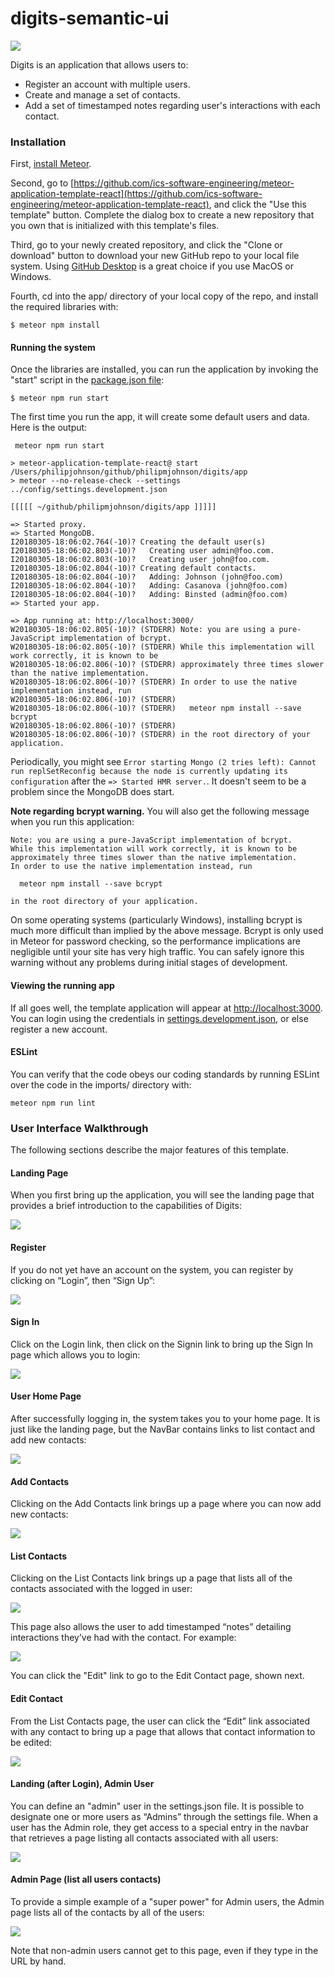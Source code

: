 # digits-semantic-ui

<img src="doc/digits-landing-page.png">

Digits is an application that allows users to: 

  * Register an account with multiple users.
  * Create and manage a set of contacts.
  * Add a set of timestamped notes regarding user's interactions with each contact.

### Installation

First, [install Meteor](https://www.meteor.com/install).

Second, go to [https://github.com/ics-software-engineering/meteor-application-template-react](https://github.com/ics-software-engineering/meteor-application-template-react), and click the "Use this template" button. Complete the dialog box to create a new repository that you own that is initialized with this template's files.

Third, go to your newly created repository, and click the "Clone or download" button to download your new GitHub repo to your local file system.  Using [GitHub Desktop](https://desktop.github.com/) is a great choice if you use MacOS or Windows.

Fourth, cd into the app/ directory of your local copy of the repo, and install the required libraries with:

```
$ meteor npm install
```

#### Running the system

Once the libraries are installed, you can run the application by invoking the "start" script in the [package.json file](https://github.com/ics-software-engineering/meteor-application-template-react/blob/master/app/package.json):

```
$ meteor npm run start
```

The first time you run the app, it will create some default users and data. Here is the output:

```
 meteor npm run start 

> meteor-application-template-react@ start /Users/philipjohnson/github/philipmjohnson/digits/app
> meteor --no-release-check --settings ../config/settings.development.json

[[[[[ ~/github/philipmjohnson/digits/app ]]]]]

=> Started proxy.                             
=> Started MongoDB.                           
I20180305-18:06:02.764(-10)? Creating the default user(s)
I20180305-18:06:02.803(-10)?   Creating user admin@foo.com.
I20180305-18:06:02.803(-10)?   Creating user john@foo.com.
I20180305-18:06:02.804(-10)? Creating default contacts.
I20180305-18:06:02.804(-10)?   Adding: Johnson (john@foo.com)
I20180305-18:06:02.804(-10)?   Adding: Casanova (john@foo.com)
I20180305-18:06:02.804(-10)?   Adding: Binsted (admin@foo.com)
=> Started your app.

=> App running at: http://localhost:3000/
W20180305-18:06:02.805(-10)? (STDERR) Note: you are using a pure-JavaScript implementation of bcrypt.
W20180305-18:06:02.805(-10)? (STDERR) While this implementation will work correctly, it is known to be
W20180305-18:06:02.806(-10)? (STDERR) approximately three times slower than the native implementation.
W20180305-18:06:02.806(-10)? (STDERR) In order to use the native implementation instead, run
W20180305-18:06:02.806(-10)? (STDERR) 
W20180305-18:06:02.806(-10)? (STDERR)   meteor npm install --save bcrypt
W20180305-18:06:02.806(-10)? (STDERR) 
W20180305-18:06:02.806(-10)? (STDERR) in the root directory of your application.
```

Periodically, you might see `Error starting Mongo (2 tries left): Cannot run replSetReconfig because the node is currently updating its configuration` after the `=> Started HMR server.`. It doesn't seem to be a problem since the MongoDB does start.

**Note regarding bcrypt warning.** You will also get the following message when you run this application:

```
Note: you are using a pure-JavaScript implementation of bcrypt.
While this implementation will work correctly, it is known to be
approximately three times slower than the native implementation.
In order to use the native implementation instead, run

  meteor npm install --save bcrypt

in the root directory of your application.
```

On some operating systems (particularly Windows), installing bcrypt is much more difficult than implied by the above message. Bcrypt is only used in Meteor for password checking, so the performance implications are negligible until your site has very high traffic. You can safely ignore this warning without any problems during initial stages of development.

#### Viewing the running app

If all goes well, the template application will appear at [http://localhost:3000](http://localhost:3000).  You can login using the credentials in [settings.development.json](https://github.com/ics-software-engineering/meteor-application-template-react/blob/main/config/settings.development.json), or else register a new account.

#### ESLint

You can verify that the code obeys our coding standards by running ESLint over the code in the imports/ directory with:

```
meteor npm run lint
```

### User Interface Walkthrough

The following sections describe the major features of this template.

#### Landing Page

When you first bring up the application, you will see the landing page that provides a brief introduction to the capabilities of Digits:

<img src="doc/digits-landing-page.png">

#### Register

If you do not yet have an account on the system, you can register by clicking on “Login”, then “Sign Up”:

<img src="doc/digits-register-page.png">

#### Sign In

Click on the Login link, then click on the Signin link to bring up the Sign In page which allows you to login:

<img src="doc/digits-signin-page.png">

#### User Home Page

After successfully logging in, the system takes you to your home page. It is just like the landing page, but the NavBar contains links to list contact and add new contacts:

<img src="doc/digits-landing-after-login-page.png">

#### Add Contacts

Clicking on the Add Contacts link brings up a page where you can now add new contacts:

<img src="doc/digits-add-contacts.png">

#### List Contacts

Clicking on the List Contacts link brings up a page that lists all of the contacts associated with the logged in user:

<img src="doc/digits-list-contacts.png">

This page also allows the user to add timestamped “notes” detailing interactions they’ve had with the contact. For example:

<img src="doc/digits-timestamped-notes.png">

You can click the "Edit" link to go to the Edit Contact page, shown next.

#### Edit Contact

From the List Contacts page, the user can click the “Edit” link associated with any contact to bring up a page that allows that contact information to be edited:

<img src="doc/digits-edit-contact.png">

#### Landing (after Login), Admin User

You can define an "admin" user in the settings.json file. It is possible to designate one or more users as “Admins” through the settings file. When a user has the Admin role, they get access to a special entry in the navbar that retrieves a page listing all contacts associated with all users:

<img src="doc/digits-admin-landing.png">

#### Admin Page (list all users contacts)

To provide a simple example of a "super power" for Admin users, the Admin page lists all of the contacts by all of the users:

<img src="doc/digits-admin-only-page.png">

Note that non-admin users cannot get to this page, even if they type in the URL by hand.
